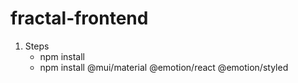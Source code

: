 # fractal-frontend
1.  Steps
    * npm install
    * npm install @mui/material @emotion/react @emotion/styled
